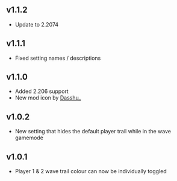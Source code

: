 ## v1.1.2
- Update to 2.2074
## v1.1.1
- Fixed setting names / descriptions
## v1.1.0
- Added 2.206 support
- New mod icon by [Dasshu_](https://twitter.com/DasshuGames)
## v1.0.2
- New setting that hides the default player trail while in the wave gamemode
## v1.0.1
- Player 1 & 2 wave trail colour can now be individually toggled
